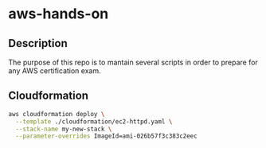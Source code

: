# aws-hands-on

## Description 
The purpose of this repo is to mantain several scripts in order to prepare for any AWS certification exam.

## Cloudformation

```bash
aws cloudformation deploy \
  --template ./cloudformation/ec2-httpd.yaml \
  --stack-name my-new-stack \
  --parameter-overrides ImageId=ami-026b57f3c383c2eec
```
